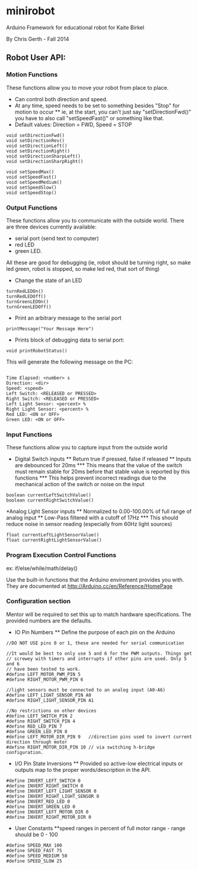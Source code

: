 minirobot
=========

Arduino Framework for educational robot for Kaite Birkel

By Chris Gerth - Fall 2014

Robot User API:
--------------

### Motion Functions 

These functions allow you to move your robot from place to place.

* Can control both direction and speed.
* At any time, speed needs to be set to something besides "Stop" for motion to occur
** ie, at the start, you can't just say "setDirectionFwd()" you have to also call "setSpeedFast()" or something like that.
* Default values: Direction = FWD, Speed = STOP
~~~~~~~~~~~~~~~~~~~~~~~~~~~~~~~~~~~~~~~~~~~~~~~~~~~~~~~~~~~~~~~~~~~~~~~~~~~
void setDirectionFwd()
void setDirectionRev()
void setDirectionLeft()
void setDirectionRight()
void setDirectionSharpLeft()
void setDirectionSharpRight()

void setSpeedMax()
void setSpeedFast()
void setSpeedMedium()
void setSpeedSlow()
void setSpeedStop()
~~~~~~~~~~~~~~~~~~~~~~~~~~~~~~~~~~~~~~~~~~~~~~~~~~~~~~~~~~~~~~~~~~~~~~~~~~~

### Output Functions

These functions allow you to communicate with the outside world. There are three devices currently available:

* serial port (send text to computer) 
* red LED
* green LED.
  
All these are good for debugging (ie, robot should be turning right, so make led green, robot is stopped, so make led red, that sort of thing)

* Change the state of an LED
~~~~~~~~~~~~~~~~~~~~~~~~~~~~~~~~~~~~~~~~~~~~~~~~~~~~~~~~~~~~~~~~~~~~~~~~~~~
turnRedLEDOn()
turnRedLEDOff()
turnGreenLEDOn()
turnGreenLEDOff()
~~~~~~~~~~~~~~~~~~~~~~~~~~~~~~~~~~~~~~~~~~~~~~~~~~~~~~~~~~~~~~~~~~~~~~~~~~~

* Print an arbitrary message to the serial port
~~~~~~~~~~~~~~~~~~~~~~~~~~~~~~~~~~~~~~~~~~~~~~~~~~~~~~~~~~~~~~~~~~~~~~~~~~~
printMessage("Your Message Here")
~~~~~~~~~~~~~~~~~~~~~~~~~~~~~~~~~~~~~~~~~~~~~~~~~~~~~~~~~~~~~~~~~~~~~~~~~~~

* Prints block of debugging data to serial port:
~~~~~~~~~~~~~~~~~~~~~~~~~~~~~~~~~~~~~~~~~~~~~~~~~~~~~~~~~~~~~~~~~~~~~~~~~~~
void printRobotStatus()
~~~~~~~~~~~~~~~~~~~~~~~~~~~~~~~~~~~~~~~~~~~~~~~~~~~~~~~~~~~~~~~~~~~~~~~~~~~
This will generate the following message on the PC:
~~~~~~~~~~~~~~~~~~~~~~~~~~~~~~~~~~~~~~~~~~~~~~~~~~~~~~~~~~~~~~~~~~~~~~~~~~~

Time Elapsed: <number> s
Direction: <dir>
Speed: <speed>
Left Switch: <RELEASED or PRESSED>
Right Switch: <RELEASED or PRESSED>
Left Light Sensor: <percent> %
Right Light Sensor: <percent> %
Red LED: <ON or OFF>
Green LED: <ON or OFF>

~~~~~~~~~~~~~~~~~~~~~~~~~~~~~~~~~~~~~~~~~~~~~~~~~~~~~~~~~~~~~~~~~~~~~~~~~~~

### Input Functions

These functions allow you to capture input from the outside world

* Digital Switch inputs
** Return true if pressed, false if released
** Inputs are debounced for 20ms
*** This means that the value of the switch must remain stable for 20ms before that stable value is reported by this functions
*** This helps prevent incorrect readings due to the mechanical action of the switch or noise on the input
~~~~~~~~~~~~~~~~~~~~~~~~~~~~~~~~~~~~~~~~~~~~~~~~~~~~~~~~~~~~~~~~~~~~~~~~~~~
boolean currentLeftSwitchValue() 
boolean currentRightSwitchValue()
~~~~~~~~~~~~~~~~~~~~~~~~~~~~~~~~~~~~~~~~~~~~~~~~~~~~~~~~~~~~~~~~~~~~~~~~~~~

*Analog Light Sensor inputs
** Normalized to 0.00-100.00% of full range of analog input
** Low-Pass filtered with a cutoff of 17Hz
*** This should reduce noise in sensor reading (especially from 60Hz light sources)
~~~~~~~~~~~~~~~~~~~~~~~~~~~~~~~~~~~~~~~~~~~~~~~~~~~~~~~~~~~~~~~~~~~~~~~~~~~
float currentLeftLightSensorValue()
float currentRightLightSensorValue()
~~~~~~~~~~~~~~~~~~~~~~~~~~~~~~~~~~~~~~~~~~~~~~~~~~~~~~~~~~~~~~~~~~~~~~~~~~~

### Program Execution Control Functions
  
ex: if/else/while/math/delay()  

Use the built-in functions that the Arduino enviroment provides you with. 
They are documented at http://Arduino.cc/en/Reference/HomePage


### Configuration section 

Mentor will be required to set this up to match hardware specifications. The provided numbers are the defaults.

* IO Pin Numbers
** Define the purpose of each pin on the Arduino
~~~~~~~~~~~~~~~~~~~~~~~~~~~~~~~~~~~~~~~~~~~~~~~~~~~~~~~~~~~~~~~~~~~~~~~~~~~
//DO NOT USE pins 0 or 1, these are needed for serial communication

//It would be best to only use 5 and 6 for the PWM outputs. Things get
// screwey with timers and interrupts if other pins are used. Only 5 and 6
// have been tested to work.
#define LEFT_MOTOR_PWM_PIN 5
#define RIGHT_MOTOR_PWM_PIN 6

//light sensors must be connected to an analog input (A0-A6)
#define LEFT_LIGHT_SENSOR_PIN A0
#define RIGHT_LIGHT_SENSOR_PIN A1

//No restrictions on other devices
#define LEFT_SWITCH_PIN 2
#define RIGHT_SWITCH_PIN 4
#define RED_LED_PIN 7
#define GREEN_LED_PIN 8
#define LEFT_MOTOR_DIR_PIN 9   //direction pins used to invert current direction through motor
#define RIGHT_MOTOR_DIR_PIN 10 // via switching h-bridge configuration.
~~~~~~~~~~~~~~~~~~~~~~~~~~~~~~~~~~~~~~~~~~~~~~~~~~~~~~~~~~~~~~~~~~~~~~~~~~~

* I/O Pin State Inversions
** Provided so active-low electrical inputs or outputs map to the proper words/description in the API.
~~~~~~~~~~~~~~~~~~~~~~~~~~~~~~~~~~~~~~~~~~~~~~~~~~~~~~~~~~~~~~~~~~~~~~~~~~~
#define INVERT_LEFT_SWITCH 0
#define INVERT_RIGHT_SWITCH 0
#define INVERT_LEFT_LIGHT_SENSOR 0
#define INVERT_RIGHT_LIGHT_SENSOR 0
#define INVERT_RED_LED 0
#define INVERT_GREEN_LED 0
#define INVERT_LEFT_MOTOR_DIR 0
#define INVERT_RIGHT_MOTOR_DIR 0
~~~~~~~~~~~~~~~~~~~~~~~~~~~~~~~~~~~~~~~~~~~~~~~~~~~~~~~~~~~~~~~~~~~~~~~~~~~

* User Constants
**speed ranges in percent of full motor range - range should be 0 - 100
~~~~~~~~~~~~~~~~~~~~~~~~~~~~~~~~~~~~~~~~~~~~~~~~~~~~~~~~~~~~~~~~~~~~~~~~~~~
#define SPEED_MAX 100
#define SPEED_FAST 75
#define SPEED_MEDIUM 50
#define SPEED_SLOW 25
~~~~~~~~~~~~~~~~~~~~~~~~~~~~~~~~~~~~~~~~~~~~~~~~~~~~~~~~~~~~~~~~~~~~~~~~~~~